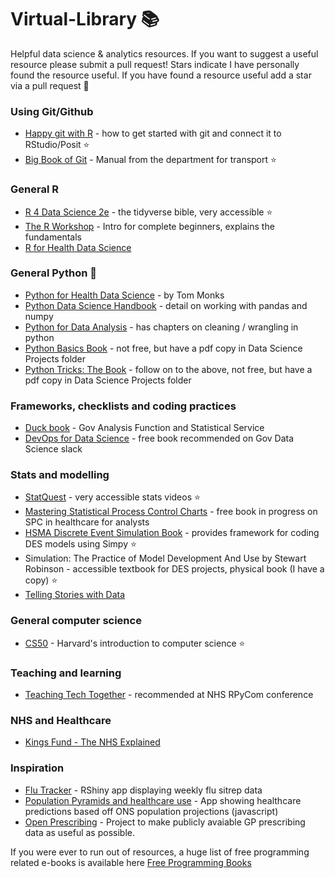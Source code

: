 # Virtual-Library :books:

Helpful data science &amp; analytics resources. If you want to suggest a useful resource please submit a pull request! Stars indicate I have personally found the resource useful. If you have found a resource useful add a star via a pull request :slightly_smiling_face:

### Using Git/Github
* [Happy git with R](https://happygitwithr.com/) - how to get started with git and connect it to RStudio/Posit :star:
* [Big Book of Git](https://department-for-transport.github.io/big_book_of_git/) - Manual from the department for transport :star:

### General R
* [R 4 Data Science 2e](https://r4ds.hadley.nz/) - the tidyverse bible, very accessible :star:
* [The R Workshop](http://www.r-workshop.org/) - Intro for complete beginners, explains the fundamentals
* [R for Health Data Science](https://argoshare.is.ed.ac.uk/healthyr_book/)

### General Python :snake:
* [Python for Health Data Science](https://www.pythonhealthdatascience.com/content/front_page.html) - by Tom Monks
* [Python Data Science Handbook](https://jakevdp.github.io/PythonDataScienceHandbook/) - detail on working with pandas and numpy
* [Python for Data Analysis](https://wesmckinney.com/book/) - has chapters on cleaning / wrangling in python
* [Python Basics Book](https://realpython.com/products/python-basics-book/) - not free, but have a pdf copy in Data Science Projects folder
* [Python Tricks: The Book](https://realpython.com/products/python-tricks-book/?utm_source=drip&utm_medium=email&utm_campaign=pytricks-email&__s=t6u37vj8t0qlopawp38o) - follow on to the above, not free, but have a pdf copy in Data Science Projects folder

### Frameworks, checklists and coding practices
* [Duck book](https://best-practice-and-impact.github.io/qa-of-code-guidance/intro.html) - Gov Analysis Function and Statistical Service
* [DevOps for Data Science](https://do4ds.com/) - free book recommended on Gov Data Science slack

### Stats and modelling
* [StatQuest](https://www.youtube.com/channel/UCtYLUTtgS3k1Fg4y5tAhLbw) - very accessible stats videos :star:
* [Mastering Statistical Process Control Charts](https://anhoej.github.io/spc4hc/) - free book in progress on SPC in healthcare for analysts
* [HSMA Discrete Event Simulation Book](https://hsma-programme.github.io/hsma6_des_book/) - provides framework for coding DES models using Simpy :star:
* Simulation: The Practice of Model Development And Use by Stewart Robinson - accessible textbook for DES projects, physical book (I have a copy) :star:
* [Telling Stories with Data](https://tellingstorieswithdata.com/)

### General computer science
* [CS50](https://www.edx.org/course/introduction-computer-science-harvardx-cs50x) - Harvard's introduction to computer science :star:

### Teaching and learning
* [Teaching Tech Together](https://teachtogether.tech/en/index.html) - recommended at NHS RPyCom conference

### NHS and Healthcare
* [Kings Fund - The NHS Explained](https://www.kingsfund.org.uk/leadership-development/courses/nhs-explained-course)

### Inspiration
* [Flu Tracker](https://nhsml-nuct.shinyapps.io/NationalFlu/) - RShiny app displaying weekly flu sitrep data
* [Population Pyramids and healthcare use](https://the-strategy-unit.github.io/aging_pop_web_app/) - App showing healthcare predictions based off ONS population projections (javascript)
* [Open Prescribing](https://openprescribing.net/) - Project to make publicly avaiable GP prescribing data as useful as possible.

If you were ever to run out of resources, a huge list of free programming related e-books is available here [Free Programming Books](https://github.com/EbookFoundation/free-programming-books)
